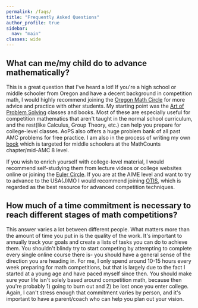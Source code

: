 ```yaml
---
permalink: /faqs/
title: "Frequently Asked Questions"
author_profile: true
sidebar:
  nav: "main"
classes: wide
---
```


<h2>What can me/my child do to advance mathematically?</h2>

This is a great question that I've heard a lot! If you're a high school or middle schooler from Oregon and have a decent background in competition math, I would highly recommend joining the <a href="https://www.oregonmathcircle.org" target="_blank">Oregon Math Circle</a> for more advice and practice with other students. My starting point was the <a href="https://www.aops.com" target="_blank">Art of Problem Solving</a> classes and books. Most of these are especially useful for competition mathematics that aren't taught in the normal school curriculum, and the rest(like Calculus, Group Theory, etc.) can help you prepare for college-level classes. AoPS also offers a huge problem bank of all past AMC problems for free practice. I am also in the process of writing my own [book](/_pages/books.md) which is targeted for middle schoolers at the MathCounts chapter/mid-AMC 8 level.

If you wish to enrich yourself with college-level material, I would recommend self-studying them from lecture videos or college websites online or joining the [Euler Circle](https://eulercircle.com/). If you are at the AIME level and want to try to advance to the USA(J)MO I would recommend joining [OTIS](https://web.evanchen.cc/otis.html), which is regarded as the best resource for advanced competition techniques.

<h2>How much of a time commitment is necessary to reach different stages of math competitions?</h2>

This answer varies a lot between different people. What matters more than the amount of time you put in is the quality of the work. It's important to annually track your goals and create a lists of tasks you can do to achieve them. You shouldn't blindy try to start competing by attempting to complete every single online course there is- you should have a general sense of the direction you are heading in. For me, I only spend around 10-15 hours every week preparing for math competitions, but that is largely due to the fact I started at a young age and have paced myself since then. You should make sure your life isn't solely based around competition math, because then you're probably 1) going to burn out and 2) be lost once you enter college. Again, I can't stress enough that commitment varies by person, and it's important to have a parent/coach who can help you plan out your vision.
